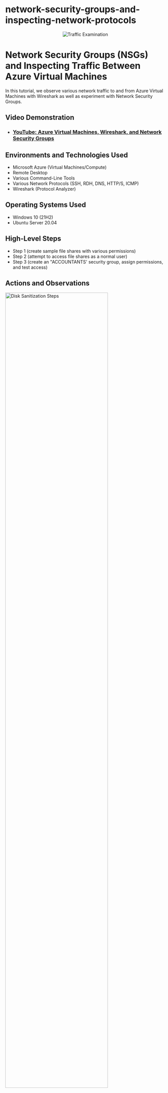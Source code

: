 # network-security-groups-and-inspecting-network-protocols
<p align="center">
<img src="https://i.imgur.com/Ua7udoS.png" alt="Traffic Examination"/>
</p>

<h1>Network Security Groups (NSGs) and Inspecting Traffic Between Azure Virtual Machines</h1>
In this tutorial, we observe various network traffic to and from Azure Virtual Machines with Wireshark as well as experiment with Network Security Groups. <br />


<h2>Video Demonstration</h2>

- ### [YouTube: Azure Virtual Machines, Wireshark, and Network Security Groups](https://www.youtube.com)

<h2>Environments and Technologies Used</h2>

- Microsoft Azure (Virtual Machines/Compute)
- Remote Desktop
- Various Command-Line Tools
- Various Network Protocols (SSH, RDH, DNS, HTTP/S, ICMP)
- Wireshark (Protocol Analyzer)

<h2>Operating Systems Used </h2>

- Windows 10 (21H2)
- Ubuntu Server 20.04

<h2>High-Level Steps</h2>

- Step 1 (create sample file shares with various permissions)
- Step 2 (attempt to access file shares as a normal user)
- Step 3 (create an "ACCOUNTANTS' security group, assign permissions, and test access)

<h2>Actions and Observations</h2>

<p>
<img src="https://i.imgur.com/FD99KCh.png" height="80%" width="80%" alt="Disk Sanitization Steps"/>
</p>
<p>
- Above is an example of logging into DC-1 domain admin accountant(mydomain.com\jane_admin)
</p>
<br />

<p>
<img src="https://i.imgur.com/x0OHUYE.png" height="80%" width="80%" alt="Disk Sanitization Steps"/>
</p>
<p>
Above is an example of logging into Client-1 as a normal user(mydomain\abcuser)
</p>
<br />

<p>
<img src="https://i.imgur.com/AQ37KMD.png" height="80%" width="80%" alt="Disk Sanitization Steps"/>
</p>
<p>
Above is an example of 4 folders read-access, write-access, no-access, accounts 
</p>
<br />

<p>
<img src="https://i.imgur.com/4dY1dq8.png" height="80%" width="80%" alt="Disk Sanitization Steps"/>
</p>
<p>
Above is an example of a read-access group with the domain permissions to read
</p>
<br />

<p>
<img src="https://i.imgur.com/iqEL1BR.png" height="80%" width="80%" alt="Disk Sanitization Steps"/>
</p>
<p>
Above is an example of a write-access group with the domain permissions to read\write
</p>
<br />


<p>
<img src="https://i.imgur.com/cLjPaVX.png" height="80%" width="80%" alt="Disk Sanitization Steps"/>
</p>
<p>
Above is an example of a no-access group domain admins permissions read\write
</p>
<br />

<p>
<img src="https://i.imgur.com/gTTGlZa.png" height="80%" width="80%" alt="Disk Sanitization Steps"/>
</p>
<p>
Above is an example of a read-access folder only with the permissions to read and nothing follows
</p>
<br />

<p>
<img src="https://i.imgur.com/IFSns1k.png" height="80%" width="80%" alt="Disk Sanitization Steps"/>
</p>
<p>
Above is an example of a write-access folder with only the permissions to read\write
</p>
<br />

<p>
<img src="https://i.imgur.com/2LnLhlo.png" height="80%" width="80%" alt="Disk Sanitization Steps"/>
</p>
<p>
Above is an example of a no-access folder with no permissions granted to domain users only domain controllers
</p>
<br />

<p>
<img src="https://i.imgur.com/aVddc5h.png" height="80%" width="80%" alt="Disk Sanitization Steps"/>
</p>
<p>
Above is an example of an accounting group with the permission to read\write
</p>
<br />
